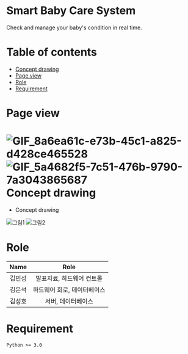 # Smart Baby Care System
Check and manage your baby's condition in real time.

Table of contents
=================
<!--ts-->
   * [Concept drawing](#concept-drawing)
   * [Page view](#page-view)
   * [Role](#role)
   * [Requirement](#requirement)
   
<!--te-->
Page view
=======
![GIF_8a6ea61c-e73b-45c1-a825-d428ce465528](https://user-images.githubusercontent.com/55729930/98451175-a86d4600-2186-11eb-81fe-e0a208c1e8dd.gif)
![GIF_5a4682f5-7c51-476b-9790-7a3043865687](https://user-images.githubusercontent.com/55729930/98461292-506a2a00-21ee-11eb-9345-8e1efed82a14.gif)
Concept drawing
===============
  * Concept drawing
  
![그림1](https://user-images.githubusercontent.com/55729930/98460627-60cbd600-21e9-11eb-915e-277a313f2ccc.png)
![그림2](https://user-images.githubusercontent.com/55729930/98460869-6f1af180-21eb-11eb-94ac-d9af063f1745.png)





Role
=======

|Name|Role| 
|:----:|:----:|
|김민성|발표자료, 하드웨어 컨트롤|
|김은석|하드웨어 회로, 데이터베이스|
|김성호|서버, 데이터베이스|




Requirement
=======

```
Python >= 3.0
```


